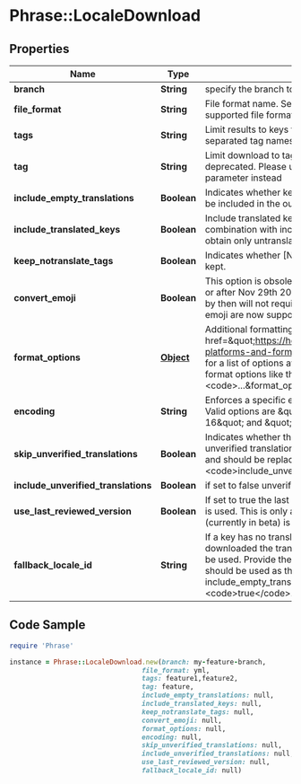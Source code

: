 # Phrase::LocaleDownload

## Properties

Name | Type | Description | Notes
------------ | ------------- | ------------- | -------------
**branch** | **String** | specify the branch to use | [optional] 
**file_format** | **String** | File format name. See the format guide for all supported file formats. | [optional] 
**tags** | **String** | Limit results to keys tagged with a list of comma separated tag names. | [optional] 
**tag** | **String** | Limit download to tagged keys. This parameter is deprecated. Please use the \&quot;tags\&quot; parameter instead | [optional] 
**include_empty_translations** | **Boolean** | Indicates whether keys without translations should be included in the output as well. | [optional] 
**include_translated_keys** | **Boolean** | Include translated keys in the locale file. Use in combination with include_empty_translations to obtain only untranslated keys. | [optional] 
**keep_notranslate_tags** | **Boolean** | Indicates whether [NOTRANSLATE] tags should be kept. | [optional] 
**convert_emoji** | **Boolean** | This option is obsolete. Projects that were created on or after Nov 29th 2019 or that did not contain emoji by then will not require this flag any longer since emoji are now supported natively. | [optional] 
**format_options** | [**Object**](.md) | Additional formatting and render options. See the &lt;a href&#x3D;\&quot;https://help.phrase.com/help/supported-platforms-and-formats\&quot;&gt;format guide&lt;/a&gt; for a list of options available for each format. Specify format options like this: &lt;code&gt;...&amp;format_options[foo]&#x3D;bar&lt;/code&gt; | [optional] 
**encoding** | **String** | Enforces a specific encoding on the file contents. Valid options are \&quot;UTF-8\&quot;, \&quot;UTF-16\&quot; and \&quot;ISO-8859-1\&quot;. | [optional] 
**skip_unverified_translations** | **Boolean** | Indicates whether the locale file should skip all unverified translations. This parameter is deprecated and should be replaced with &lt;code&gt;include_unverified_translations&lt;/code&gt;. | [optional] 
**include_unverified_translations** | **Boolean** | if set to false unverified translations are excluded | [optional] 
**use_last_reviewed_version** | **Boolean** | If set to true the last reviewed version of a translation is used. This is only available if the review workflow (currently in beta) is enabled for the project. | [optional] 
**fallback_locale_id** | **String** | If a key has no translation in the locale being downloaded the translation in the fallback locale will be used. Provide the public ID of the locale that should be used as the fallback. Requires include_empty_translations to be set to &lt;code&gt;true&lt;/code&gt;. | [optional] 

## Code Sample

```ruby
require 'Phrase'

instance = Phrase::LocaleDownload.new(branch: my-feature-branch,
                                 file_format: yml,
                                 tags: feature1,feature2,
                                 tag: feature,
                                 include_empty_translations: null,
                                 include_translated_keys: null,
                                 keep_notranslate_tags: null,
                                 convert_emoji: null,
                                 format_options: null,
                                 encoding: null,
                                 skip_unverified_translations: null,
                                 include_unverified_translations: null,
                                 use_last_reviewed_version: null,
                                 fallback_locale_id: null)
```


